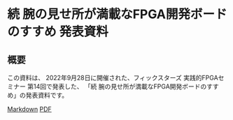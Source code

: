 # 続 腕の見せ所が満載なFPGA開発ボードのすすめ 発表資料

## 概要

この資料は、 2022年9月28日に開催された、フィックスターズ 実践的FPGAセミナー 第14回で発表した、
「続 腕の見せ所が満載なFPGA開発ボードのすすめ」の発表資料です。

[Markdown](fpga_seminar_14_alinx.md) [PDF](fpga_seminar_14_alinx.pdf)